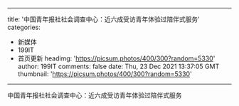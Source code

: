 
---
title: '中国青年报社社会调查中心：近六成受访青年体验过陪伴式服务'
categories: 
 - 新媒体
 - 199IT
 - 首页更新
headimg: 'https://picsum.photos/400/300?random=5330'
author: 199IT
comments: false
date: Thu, 23 Dec 2021 13:37:05 GMT
thumbnail: 'https://picsum.photos/400/300?random=5330'
---

<div>   
中国青年报社社会调查中心：近六成受访青年体验过陪伴式服务  
</div>
            